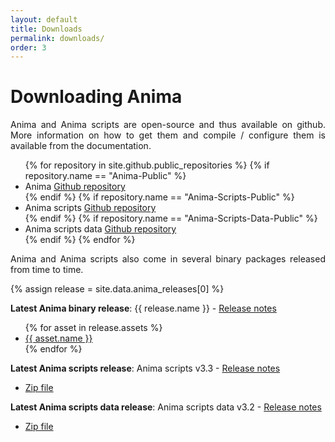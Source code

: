 ```yaml
---
layout: default
title: Downloads
permalink: downloads/
order: 3
---
```


# Downloading Anima

<p align="justify">Anima and Anima scripts are open-source and thus available on github. More information on how to get them and compile / configure them is available from the documentation.</p>

<ul>
{% for repository in site.github.public_repositories %}
{% if repository.name == "Anima-Public" %}
<li>Anima <a href="{{ repository.html_url }}">Github repository</a></li>
{% endif %}
{% if repository.name == "Anima-Scripts-Public" %}
<li>Anima scripts <a href="{{ repository.html_url }}">Github repository</a></li>
{% endif %}
{% if repository.name == "Anima-Scripts-Data-Public" %}
<li>Anima scripts data <a href="{{ repository.html_url }}">Github repository</a></li>
{% endif %}
{% endfor %}
</ul>

<p align="justify">
Anima and Anima scripts also come in several binary packages released from time to time.
</p>

{% assign release = site.data.anima_releases[0] %}
<p align="justify">
<strong>Latest Anima binary release</strong>: {{ release.name }} - <a href="{{ release.html_url }}">Release notes</a>
</p>
<ul>
{% for asset in release.assets %}
<li>
<a href="{{ asset.browser_download_url }}">{{ asset.name }}</a>
</li>
{% endfor %}
</ul>

<p align="justify">
<strong>Latest Anima scripts release</strong>: Anima scripts v3.3 - <a href="https://github.com/Inria-Empenn/Anima-Scripts-Public/releases/tag/v3.3">Release notes</a>
</p>
<ul>
<li>
<a href="https://github.com/Inria-Empenn/Anima-Scripts-Public/archive/v3.3.zip">Zip file</a>
</li>
</ul>

<p align="justify">
<strong>Latest Anima scripts data release</strong>: Anima scripts data v3.2 - <a href="https://github.com/Inria-Empenn/Anima-Scripts-Data-Public/releases/tag/v3.2">Release notes</a>
</p>
<ul>
<li>
<a href="https://github.com/Inria-Empenn/Anima-Scripts-Data-Public/releases/download/v3.2/Anima-Scripts-Data-Public.zip">Zip file</a>
</li>
</ul>

